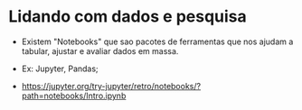 # Lidando com dados e pesquisa
- Existem "Notebooks" que sao pacotes de ferramentas que nos ajudam a tabular,
ajustar e avaliar dados em massa.
- Ex: Jupyter, Pandas;

- https://jupyter.org/try-jupyter/retro/notebooks/?path=notebooks/Intro.ipynb
